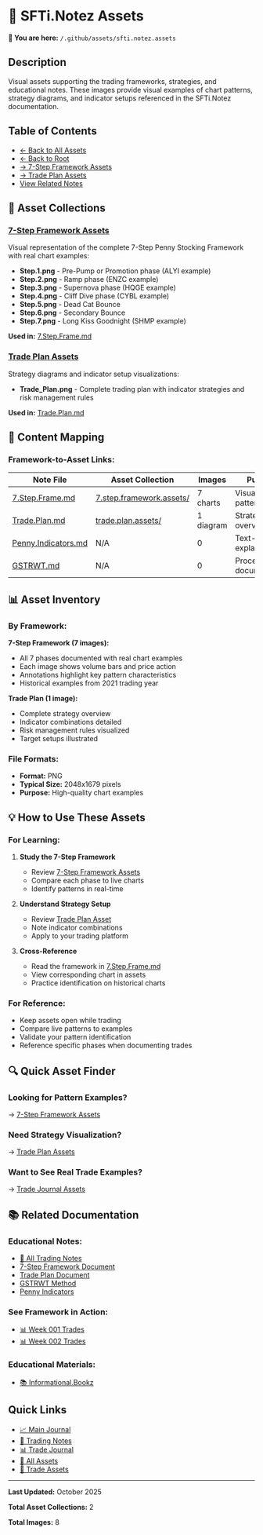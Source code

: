 # 📝 SFTi.Notez Assets

**📁 You are here:** `/.github/assets/sfti.notez.assets`

## Description

Visual assets supporting the trading frameworks, strategies, and educational notes. These images provide visual examples of chart patterns, strategy diagrams, and indicator setups referenced in the SFTi.Notez documentation.

## Table of Contents

- [← Back to All Assets](../README.md)
- [← Back to Root](../../../README.md)
- [→ 7-Step Framework Assets](./7.step.framework.assets/README.md)
- [→ Trade Plan Assets](./trade.plan.assets/README.md)
- [View Related Notes](../../../SFTi.Notez/README.md)

## 📂 Asset Collections

### [7-Step Framework Assets](./7.step.framework.assets/README.md)
Visual representation of the complete 7-Step Penny Stocking Framework with real chart examples:

- **Step.1.png** - Pre-Pump or Promotion phase (ALYI example)
- **Step.2.png** - Ramp phase (ENZC example)
- **Step.3.png** - Supernova phase (HQGE example)
- **Step.4.png** - Cliff Dive phase (CYBL example)
- **Step.5.png** - Dead Cat Bounce
- **Step.6.png** - Secondary Bounce
- **Step.7.png** - Long Kiss Goodnight (SHMP example)

**Used in:** [7.Step.Frame.md](../../../SFTi.Notez/7.Step.Frame.md)

### [Trade Plan Assets](./trade.plan.assets/README.md)
Strategy diagrams and indicator setup visualizations:

- **Trade_Plan.png** - Complete trading plan with indicator strategies and risk management rules

**Used in:** [Trade.Plan.md](../../../SFTi.Notez/Trade.Plan.md)

## 🔗 Content Mapping

### Framework-to-Asset Links:

| Note File | Asset Collection | Images | Purpose |
|-----------|-----------------|--------|---------|
| [7.Step.Frame.md](../../../SFTi.Notez/7.Step.Frame.md) | [7.step.framework.assets/](./7.step.framework.assets/README.md) | 7 charts | Visualize each pattern phase |
| [Trade.Plan.md](../../../SFTi.Notez/Trade.Plan.md) | [trade.plan.assets/](./trade.plan.assets/README.md) | 1 diagram | Strategy overview |
| [Penny.Indicators.md](../../../SFTi.Notez/Penny.Indicators.md) | N/A | 0 | Text-based explanations |
| [GSTRWT.md](../../../SFTi.Notez/GSTRWT.md) | N/A | 0 | Process documentation |

## 📊 Asset Inventory

### By Framework:

**7-Step Framework (7 images):**
- All 7 phases documented with real chart examples
- Each image shows volume bars and price action
- Annotations highlight key pattern characteristics
- Historical examples from 2021 trading year

**Trade Plan (1 image):**
- Complete strategy overview
- Indicator combinations detailed
- Risk management rules visualized
- Target setups illustrated

### File Formats:
- **Format:** PNG
- **Typical Size:** 2048x1679 pixels
- **Purpose:** High-quality chart examples

## 💡 How to Use These Assets

### For Learning:

1. **Study the 7-Step Framework**
   - Review [7-Step Framework Assets](./7.step.framework.assets/README.md)
   - Compare each phase to live charts
   - Identify patterns in real-time

2. **Understand Strategy Setup**
   - Review [Trade Plan Asset](./trade.plan.assets/README.md)
   - Note indicator combinations
   - Apply to your trading platform

3. **Cross-Reference**
   - Read the framework in [7.Step.Frame.md](../../../SFTi.Notez/7.Step.Frame.md)
   - View corresponding chart in assets
   - Practice identification on historical charts

### For Reference:

- Keep assets open while trading
- Compare live patterns to examples
- Validate your pattern identification
- Reference specific phases when documenting trades

## 🔍 Quick Asset Finder

### Looking for Pattern Examples?
→ [7-Step Framework Assets](./7.step.framework.assets/README.md)

### Need Strategy Visualization?
→ [Trade Plan Assets](./trade.plan.assets/README.md)

### Want to See Real Trade Examples?
→ [Trade Journal Assets](../sfti.tradez.assets/README.md)

## 📚 Related Documentation

### Educational Notes:
- [📝 All Trading Notes](../../../SFTi.Notez/README.md)
- [7-Step Framework Document](../../../SFTi.Notez/7.Step.Frame.md)
- [Trade Plan Document](../../../SFTi.Notez/Trade.Plan.md)
- [GSTRWT Method](../../../SFTi.Notez/GSTRWT.md)
- [Penny Indicators](../../../SFTi.Notez/Penny.Indicators.md)

### See Framework in Action:
- [📊 Week 001 Trades](../../../SFTi.Tradez/week.001/README.md)
- [📊 Week 002 Trades](../../../SFTi.Tradez/week.002/README.md)

### Educational Materials:
- [📚 Informational.Bookz](../../../Informational.Bookz/README.md)

## Quick Links

- [📈 Main Journal](../../../README.md)
- [📝 Trading Notes](../../../SFTi.Notez/README.md)
- [📊 Trade Journal](../../../SFTi.Tradez/README.md)
- [🎨 All Assets](../README.md)
- [🎨 Trade Assets](../sfti.tradez.assets/README.md)

---

**Last Updated:** October 2025

**Total Asset Collections:** 2

**Total Images:** 8
